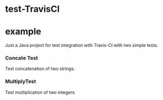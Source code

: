 # test-TravisCI
# example



Just a Java project for test integration with Travis-CI with two simple tests. 

### Concate Test

Test concatenation of two strings.

### MultiplyTest

Test multiplication of two integers.

